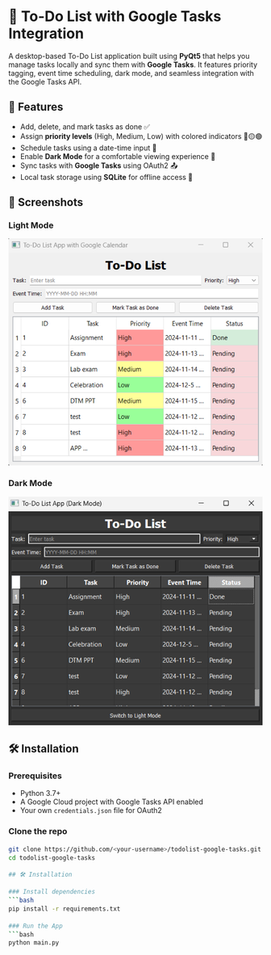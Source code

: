 # 📝 To-Do List with Google Tasks Integration

A desktop-based To-Do List application built using **PyQt5** that helps you manage tasks locally and sync them with **Google Tasks**. It features priority tagging, event time scheduling, dark mode, and seamless integration with the Google Tasks API.

## 🚀 Features

- Add, delete, and mark tasks as done ✅
- Assign **priority levels** (High, Medium, Low) with colored indicators 🔴🟡🟢
- Schedule tasks using a date-time input 📅
- Enable **Dark Mode** for a comfortable viewing experience 🌙
- Sync tasks with **Google Tasks** using OAuth2 📤
- Local task storage using **SQLite** for offline access 💾

## 📸 Screenshots

### Light Mode
![Light Mode](screenshots/light_mode.png)

### Dark Mode
![Dark Mode](screenshots/dark_mode.png)

## 🛠️ Installation

### Prerequisites
- Python 3.7+
- A Google Cloud project with Google Tasks API enabled
- Your own `credentials.json` file for OAuth2

### Clone the repo
```bash
git clone https://github.com/<your-username>/todolist-google-tasks.git
cd todolist-google-tasks

## 🛠️ Installation

### Install dependencies
```bash
pip install -r requirements.txt

### Run the App
```bash 
python main.py

